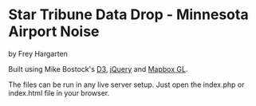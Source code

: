 Star Tribune Data Drop - Minnesota Airport Noise
================

by Frey Hargarten

Built using Mike Bostock's [D3](https://github.com/mbostock/d3), [jQuery](https://github.com/jquery/jquery) and [Mapbox GL](https://www.mapbox.com/mapbox-gl-js/).

The files can be run in any live server setup. Just open the index.php or index.html file in your browser.

